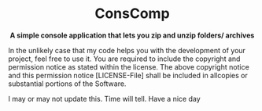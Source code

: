 <h1 align="center">ConsComp</h1>
<p align="center">
<b>A simple console application that lets you zip and unzip folders/ archives</b>
</p>


In the unlikely case that my code helps you with the development of your project, feel free to use it. You are required to include the copyright and permission notice as stated within the license.
The above copyright notice and this permission notice [LICENSE-File] shall be included in allcopies or substantial portions of the Software.


I may or may not update this. Time will tell.
Have a nice day

